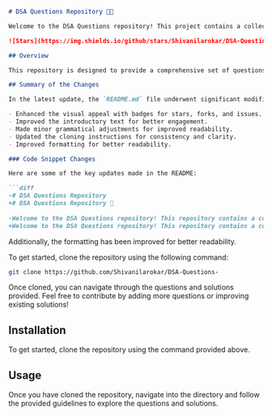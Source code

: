 ```markdown
# DSA Questions Repository 🤖🎉

Welcome to the DSA Questions repository! This project contains a collection of Data Structure and Algorithm questions designed to help you improve your coding skills.

![Stars](https://img.shields.io/github/stars/Shivanilarokar/DSA-Questions-?style=social) ![Forks](https://img.shields.io/github/forks/Shivanilarokar/DSA-Questions-?style=social) ![Issues](https://img.shields.io/github/issues/Shivanilarokar/DSA-Questions-)

## Overview

This repository is designed to provide a comprehensive set of questions and solutions that cover various data structures and algorithms. It serves as both a learning tool and a practice resource for aspiring developers.

## Summary of the Changes

In the latest update, the `README.md` file underwent significant modifications to enhance clarity and presentation. Here are some of the key updates made:

- Enhanced the visual appeal with badges for stars, forks, and issues.
- Improved the introductory text for better engagement.
- Made minor grammatical adjustments for improved readability.
- Updated the cloning instructions for consistency and clarity.
- Improved formatting for better readability.

### Code Snippet Changes

Here are some of the key updates made in the README:

```diff
-# DSA Questions Repository
+# DSA Questions Repository 🎉
 
-Welcome to the DSA Questions repository! This repository contains a collection of data structure and algorithm questions to help you master coding interviews and improve your problem-solving skills.
+Welcome to the DSA Questions repository! This repository contains a collection of data structure and algorithm questions designed to help you improve your coding skills.
```

Additionally, the formatting has been improved for better readability.

To get started, clone the repository using the following command:

```bash
git clone https://github.com/Shivanilarokar/DSA-Questions-
```

Once cloned, you can navigate through the questions and solutions provided. Feel free to contribute by adding more questions or improving existing solutions!

## Installation

To get started, clone the repository using the command provided above.

## Usage

Once you have cloned the repository, navigate into the directory and follow the provided guidelines to explore the questions and solutions.
```